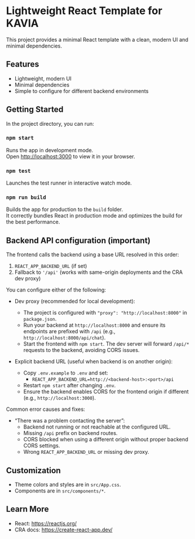 # Lightweight React Template for KAVIA

This project provides a minimal React template with a clean, modern UI and minimal dependencies.

## Features

- Lightweight, modern UI
- Minimal dependencies
- Simple to configure for different backend environments

## Getting Started

In the project directory, you can run:

### `npm start`

Runs the app in development mode.  
Open [http://localhost:3000](http://localhost:3000) to view it in your browser.

### `npm test`

Launches the test runner in interactive watch mode.

### `npm run build`

Builds the app for production to the `build` folder.  
It correctly bundles React in production mode and optimizes the build for the best performance.

## Backend API configuration (important)

The frontend calls the backend using a base URL resolved in this order:
1. `REACT_APP_BACKEND_URL` (if set)
2. Fallback to `'/api'` (works with same-origin deployments and the CRA dev proxy)

You can configure either of the following:

- Dev proxy (recommended for local development):
  - The project is configured with `"proxy": "http://localhost:8000"` in `package.json`.
  - Run your backend at `http://localhost:8000` and ensure its endpoints are prefixed with `/api` (e.g., `http://localhost:8000/api/chat`).
  - Start the frontend with `npm start`. The dev server will forward `/api/*` requests to the backend, avoiding CORS issues.

- Explicit backend URL (useful when backend is on another origin):
  - Copy `.env.example` to `.env` and set:
    - `REACT_APP_BACKEND_URL=http://<backend-host>:<port>/api`
  - Restart `npm start` after changing `.env`.
  - Ensure the backend enables CORS for the frontend origin if different (e.g., `http://localhost:3000`).

Common error causes and fixes:
- “There was a problem contacting the server”:
  - Backend not running or not reachable at the configured URL.
  - Missing `/api` prefix on backend routes.
  - CORS blocked when using a different origin without proper backend CORS settings.
  - Wrong `REACT_APP_BACKEND_URL` or missing dev proxy.

## Customization

- Theme colors and styles are in `src/App.css`.
- Components are in `src/components/*`.

## Learn More

- React: https://reactjs.org/
- CRA docs: https://create-react-app.dev/
